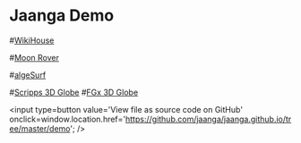 Jaanga Demo
===

<span style=display:none; >[View as web page]( http://jaanga.github.io/demo/ "View file as a web page." ) </span>  

#[WikiHouse]( http://wikihouse.github.io/viewer-experiments/display-wikihouse-stepup1/display-wikihouse-stepup1-r2-phone.html )

#[Moon Rover]( http://jaanga.github.io/terrain-r2/viewers/moon-viewer/moon-viewer-r4.html )


#[algeSurf]( http://jaanga.github.io/algesurf/parametric-equations/r4/algesurf-pe-r4.html )

#[Scripps 3D Globe]( http://jaanga.github.io/terrain-srtm30-plus-viewers/png-tms7-viewer-3d-globe-low/r3/png-tms7-viewer-3d-globe-low.html )
#[FGx 3D Globe]( http://fgx.github.io/fgx-globe/fgx-globe-r5/index.html )


<input type=button value='View file as source code on GitHub' onclick=window.location.href='https://github.com/jaanga/jaanga.github.io/tree/master/demo'; />
